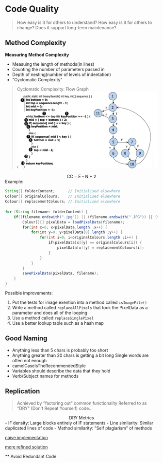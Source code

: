 
# Code Quality

> How easy is it for others to understand?
> How easy is it for others to change?
> Does it support long-term maintenance?

## Method Complexity

**Measuring Method Complexity**
- Measuing the length of methods(in lines)
- Counting the number of parameters passed in
- Depth of nesting(number of levels of indentation)
- "Cyclomatic Complexity"
> Cyclomatic Complexity: Flow Graph
![image](https://github.com/Lizhao-Liu/JAVA_Notes/blob/main/code_quality/Screenshot%202021-03-06%20at%2015.32.42.png)
<div align="center"> CC = E - N + 2 </div>
Example:

```java
String[] folderContent;      // Initialised elsewhere
Colour[] originalColours;    // Initialised elsewhere
Colour[] replacementColours; // Initialised elsewhere

for (String filename: folderContent) {
    if((filename.endswith(".jpg")) || (filename.endswith(".JPG")) || (filename.endswith(".png")) || (filename.endswith(".PNG"))) {
        Colour[][] pixelData = loadPixelData(filename);
        for(int x=0; x<pixelData.length ;x++) {
            for(int y=0; y<pixelData[0].length ;y++) {
                for(int i=0; i<originalColours.length ;i++) {
                    if(pixelData[x][y] == originalColours[i]) {
                        pixelData[x][y] = replacementColours[i];
                    }
                }
            }
        }
        savePixelData(pixelData, filename);
    }
}
```
Possible improvements:
1. Put the tests for image exention into a method called `isImageFile()`
2. Write a method called `replaceAllPixels` that took the PixelData as a parameter and does all of the looping
3. Use a method called `replaceSinglePixel`
4. Use a better lookup table such as a hash map

## Good Naming
- Anything less than 5 chars is probably too short
- Anything greater than 20 chars is getting a bit long Single words are often not enough 
- camelCaseIsTheRecommendedStyle
- Variables should describe the data that they hold
- Verb/Subject names for methods

## Replication
> Achieved by "factoring out" common functionality Referred to as "DRY" (Don't Repeat Yourself) code...

<div align="center"> DRY Metrics </div>
- IF density: Large blocks entirely of IF statements 
- Line similarity: Similar duplicated lines of code
- Method similarity: "Self plagiarism" of methods

[naive implementation](https://github.com/drslock/JAVA2020/blob/main/Weekly%20Workbooks/05%20Code%20Quality/code/NaiveCalculator/NaiveCalculator.java)

[ more refined solution ](https://github.com/drslock/JAVA2020/blob/main/Weekly%20Workbooks/05%20Code%20Quality/code/RefinedCalculator/RefinedCalculator.java)

 ** Avoid Redundant Code
 
 
